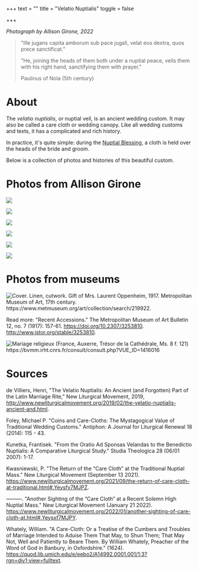 +++
text = ""
title = "Velatio Nuptialis"
toggle = false

+++

_Photograph by Allison Girone, 2022_

> "Ille jugans capita amborum sub pace jugali, velat eos dextra, quos prece sanctificat.”
> 
> "He, joining the heads of them both under a nuptial peace, veils them with his right hand, sanctifying them with prayer." 
> 
> Paulinus of Nola (5th century)


# About 

The _velatio nuptialis_, or nuptial veil, is an ancient wedding custom. It may also be called a care cloth or wedding canopy. Like all wedding customs and texts, it has a complicated and rich history. 

In practice, it's quite simple: during the [Nuptial Blessing](/nuptial-blessing/), a cloth is held over the heads of the bride and groom. 

Below is a collection of photos and histories of this beautiful custom. 

# Photos from Allison Girone

![](/uploads/velatio1.JPG)

![](/uploads/velatio2.JPG)

![](/uploads/velatio3.JPG)

![](/uploads/velatio4.JPG)

![](/uploads/velatio5.JPG)

![](/uploads/velatio6.JPG)

# Photos from museums

![](/uploads/35989.JPG "Cover. Linen, cutwork. Gift of Mrs. Laurent Oppenheim, 1917. Metropolitan Museum of Art, 17th century. https://www.metmuseum.org/art/collection/search/219922. ")

Read more: "Recent Accessions." The Metropolitan Museum of Art Bulletin 12, no. 7 (1917): 157-61. https://doi.org/10.2307/3253810. http://www.jstor.org/stable/3253810.

![](/uploads/auxerre_velatio.JPG "Mariage religieux (France, Auxerre, Trésor de la Cathédrale, Ms. 8 f. 121) https://bvmm.irht.cnrs.fr/consult/consult.php?VUE_ID=1416016")

# Sources

de Villiers, Henri, "The Velatio Nuptialis: An Ancient (and Forgotten) Part of the Latin Marriage Rite," New Liturgical Movement, 2019, http://www.newliturgicalmovement.org/2019/02/the-velatio-nuptialis-ancient-and.html.

Foley, Michael P. "Coins and Care-Cloths: The Mystagogical Value of Traditional Wedding Customs." Antiphon: A Journal for Liturgical Renewal 18 (2014): 115 - 43.

Kunetka, Frantisek. "From the Oratio Ad Sponsas Velandas to the Benedictio Nuptialis: A Comparative Liturgical Study." Studia Theologica 28 (06/01 2007): 1-17.

Kwasniewski, P. "The Return of the “Care Cloth” at the Traditional Nuptial Mass." New Liturgical Movement  (September 13 2021). https://www.newliturgicalmovement.org/2021/09/the-return-of-care-cloth-at-traditional.html#.Yeysfv7MJPZ.

———. "Another Sighting of the “Care Cloth” at a Recent Solemn High Nuptial Mass." New Liturgical Movement  (January 21 2022). https://www.newliturgicalmovement.org/2022/01/another-sighting-of-care-cloth-at.html#.Yeysxf7MJPY.

Whately, William. "A Care-Cloth: Or a Treatise of the Cumbers and Troubles of Marriage Intended to Aduise Them That May, to Shun Them; That May Not, Well and Patiently to Beare Them. By William Whately, Preacher of the Word of God in Banbury, in Oxfordshire."  (1624). https://quod.lib.umich.edu/e/eebo2/A14992.0001.001/1:3?rgn=div1;view=fulltext.
